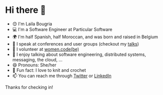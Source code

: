 # Hi there 👋

- 😊 I'm Laila Bougria
- 💻 I'm a Software Engineer at Particular Software
- 🌍 I'm half Spanish, half Moroccan, and was born and raised in Belgium
- 🎤 I speak at conferences and user groups (checkout my [talks](https://github.com/lailabougria/talks))
- 👯 I volunteer at [women.code(be)](https://womendotcode.be/)
- 💬 I enjoy talking about software engineering, distributed systems, messaging, the cloud, ...
- 😄 Pronouns: She/her
- 🧶 Fun fact: I love to knit and crochet
- 📫 You can reach me through [Twitter](https://twitter.com/noctovis) or [LinkedIn](https://www.linkedin.com/in/lailabougria/)

Thanks for checking in!
